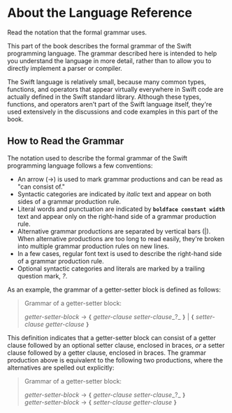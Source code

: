 # About the Language Reference

Read the notation that the formal grammar uses.

This part of the book describes the formal grammar of the Swift programming language.
The grammar described here is intended to help you understand the language in more
detail, rather than to allow you to directly implement a parser or compiler.

The Swift language is relatively small, because many common types, functions, and operators
that appear virtually everywhere in Swift code
are actually defined in the Swift standard library. Although these types, functions,
and operators aren't part of the Swift language itself,
they're used extensively in the discussions and code examples in this part of the book.

## How to Read the Grammar

The notation used to describe the formal grammar of the Swift programming language
follows a few conventions:

- An arrow (→) is used to mark grammar productions and can be read as "can consist of."
- Syntactic categories are indicated by _italic_ text and appear on both sides
  of a grammar production rule.
- Literal words and punctuation are indicated by **`boldface constant width`** text
  and appear only on the right-hand side of a grammar production rule.
- Alternative grammar productions are separated by vertical
  bars (|). When alternative productions are too long to read easily,
  they're broken into multiple grammar production rules on new lines.
- In a few cases, regular font text is used to describe the right-hand side
  of a grammar production rule.
- Optional syntactic categories and literals are marked by a trailing
  question mark, _?_.

As an example, the grammar of a getter-setter block is defined as follows:

> Grammar of a getter-setter block:
>
> _getter-setter-block_ → **`{`** _getter-clause_ _setter-clause__?_ **`}`** | **`{`** _setter-clause_ _getter-clause_ **`}`**

This definition indicates that a getter-setter block can consist of a getter clause
followed by an optional setter clause, enclosed in braces,
_or_ a setter clause followed by a getter clause, enclosed in braces.
The grammar production above is equivalent to the following two productions,
where the alternatives are spelled out explicitly:

> Grammar of a getter-setter block:
>
> _getter-setter-block_ → **`{`** _getter-clause_ _setter-clause__?_ **`}`** \
> _getter-setter-block_ → **`{`** _setter-clause_ _getter-clause_ **`}`**

<!--
This source file is part of the Swift.org open source project

Copyright (c) 2014 - 2022 Apple Inc. and the Swift project authors
Licensed under Apache License v2.0 with Runtime Library Exception

See https://swift.org/LICENSE.txt for license information
See https://swift.org/CONTRIBUTORS.txt for the list of Swift project authors
-->
